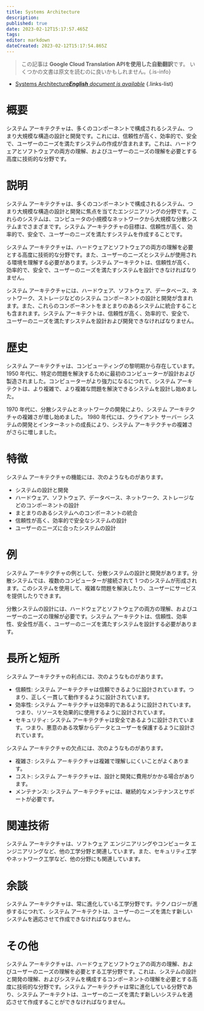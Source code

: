 ```yaml
---
title: Systems Architecture
description: 
published: true
date: 2023-02-12T15:17:57.465Z
tags: 
editor: markdown
dateCreated: 2023-02-12T15:17:54.865Z
---
```


> この記事は **Google Cloud Translation APIを使用した自動翻訳**です。
いくつかの文書は原文を読むのに良いかもしれません。{.is-info}



- [Systems Architecture***English** document is available*](/en/Knowledge-base/Dictionary/systems-architecture)
{.links-list}


# 概要
システム アーキテクチャは、多くのコンポーネントで構成されるシステム、つまり大規模な構造の設計と開発です。これには、信頼性が高く、効率的で、安全で、ユーザーのニーズを満たすシステムの作成が含まれます。これは、ハードウェアとソフトウェアの両方の理解、およびユーザーのニーズの理解を必要とする高度に技術的な分野です。

# 説明
システム アーキテクチャは、多くのコンポーネントで構成されるシステム、つまり大規模な構造の設計と開発に焦点を当てたエンジニアリングの分野です。これらのシステムは、コンピュータの小規模なネットワークから大規模な分散システムまでさまざまです。システム アーキテクチャの目標は、信頼性が高く、効率的で、安全で、ユーザーのニーズを満たすシステムを作成することです。

システム アーキテクチャは、ハードウェアとソフトウェアの両方の理解を必要とする高度に技術的な分野です。また、ユーザーのニーズとシステムが使用される環境を理解する必要があります。システム アーキテクトは、信頼性が高く、効率的で、安全で、ユーザーのニーズを満たすシステムを設計できなければなりません。

システム アーキテクチャには、ハードウェア、ソフトウェア、データベース、ネットワーク、ストレージなどのシステム コンポーネントの設計と開発が含まれます。また、これらのコンポーネントをまとまりのあるシステムに統合することも含まれます。システム アーキテクトは、信頼性が高く、効率的で、安全で、ユーザーのニーズを満たすシステムを設計および開発できなければなりません。

# 歴史
システム アーキテクチャは、コンピューティングの黎明期から存在しています。 1950 年代に、特定の問題を解決するために最初のコンピューターが設計および製造されました。コンピューターがより強力になるにつれて、システム アーキテクトは、より複雑で、より複雑な問題を解決できるシステムを設計し始めました。

1970 年代に、分散システムとネットワークの開発により、システム アーキテクチャの複雑さが増し始めました。 1980 年代には、クライアント サーバー システムの開発とインターネットの成長により、システム アーキテクチャの複雑さがさらに増しました。

# 特徴
システム アーキテクチャの機能には、次のようなものがあります。

- システムの設計と開発
- ハードウェア、ソフトウェア、データベース、ネットワーク、ストレージなどのコンポーネントの設計
- まとまりのあるシステムへのコンポーネントの統合
- 信頼性が高く、効率的で安全なシステムの設計
- ユーザーのニーズに合ったシステムの設計

# 例
システム アーキテクチャの例として、分散システムの設計と開発があります。分散システムでは、複数のコンピューターが接続されて 1 つのシステムが形成されます。このシステムを使用して、複雑な問題を解決したり、ユーザーにサービスを提供したりできます。

分散システムの設計には、ハードウェアとソフトウェアの両方の理解、およびユーザーのニーズの理解が必要です。システム アーキテクトは、信頼性、効率性、安全性が高く、ユーザーのニーズを満たすシステムを設計する必要があります。

# 長所と短所
システム アーキテクチャの利点には、次のようなものがあります。

- 信頼性: システム アーキテクチャは信頼できるように設計されています。つまり、正しく一貫して動作するように設計されています。
- 効率性: システム アーキテクチャは効率的であるように設計されています。つまり、リソースを効果的に使用するように設計されています。
- セキュリティ: システム アーキテクチャは安全であるように設計されています。つまり、悪意のある攻撃からデータとユーザーを保護するように設計されています。

システム アーキテクチャの欠点には、次のようなものがあります。

- 複雑さ: システム アーキテクチャは複雑で理解しにくいことがよくあります。
- コスト: システム アーキテクチャは、設計と開発に費用がかかる場合があります。
- メンテナンス: システム アーキテクチャには、継続的なメンテナンスとサポートが必要です。

# 関連技術
システム アーキテクチャは、ソフトウェア エンジニアリングやコンピュータ エンジニアリングなど、他の工学分野と関連しています。また、セキュリティ工学やネットワーク工学など、他の分野にも関連しています。

# 余談
システム アーキテクチャは、常に進化している工学分野です。テクノロジーが進歩するにつれて、システム アーキテクトは、ユーザーのニーズを満たす新しいシステムを適応させて作成できなければなりません。

# その他
システム アーキテクチャは、ハードウェアとソフトウェアの両方の理解、およびユーザーのニーズの理解を必要とする工学分野です。これは、システムの設計と開発の理解、およびシステムを構成するコンポーネントの理解を必要とする高度に技術的な分野です。システム アーキテクチャは常に進化している分野であり、システム アーキテクトは、ユーザーのニーズを満たす新しいシステムを適応させて作成することができなければなりません。